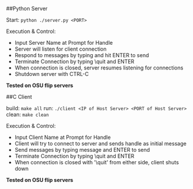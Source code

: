 ##Python Server

Start: ```python ./server.py <PORT>```

Execution & Control: 
- Input Server Name at Prompt for Handle
- Server will listen for client connection
- Respond to messages by typing and hit ENTER to send
- Terminate Connection by typing \quit and ENTER
- When connection is closed, server resumes listening for connections
- Shutdown server with CTRL-C

**Tested on OSU flip servers**


##C Client

build: ```make all```
run: ```./client <IP of Host Server> <PORT of Host Server>```
clean: ```make clean```

Execution & Control: 
- Input Client Name at Prompt for Handle
- Client will try to connect to server and sends handle as initial message
- Send messages by typing message and ENTER to send
- Terminate Connection by typing \quit and ENTER
- When connection is closed with '\quit' from either side, client shuts down

**Tested on OSU flip servers**
